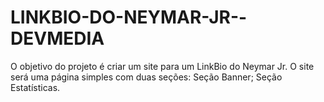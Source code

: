 # LINKBIO-DO-NEYMAR-JR--DEVMEDIA
O objetivo do projeto é criar um site para um LinkBio do Neymar Jr.  O site será uma página simples com duas seções:  Seção Banner; Seção Estatísticas.
